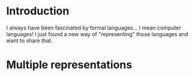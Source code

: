 # Introduction

I always have been fascinated by formal languages... I mean computer languages! I just found a new way of "representing" those languages and want to share that.

# Multiple representations

## 
